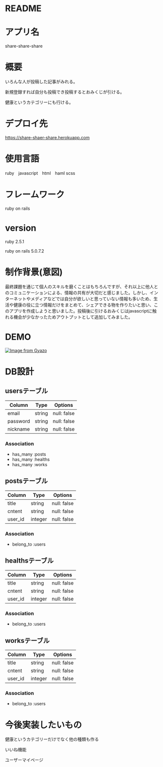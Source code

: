 # README
# アプリ名　

share-share-share
# 概要
いろんな人が投稿した記事がみれる。

新規登録すれば自分も投稿でき投稿するとおみくじが引ける。

健康というカテゴリーにも行ける。
# デプロイ先　
https://share-shaer-share.herokuapp.com
# 使用言語
ruby　javascript　html　haml scss
# フレームワーク
ruby on rails
# version
ruby 2.5.1

ruby on rails 5.0.7.2
# 制作背景(意図)
最終課題を通じて個人のスキルを磨くことはもちろんですが、それ以上に他人とのコミュニケーションによる、情報の共有が大切だと感じました。しかし、インターネットやメディアなどでは自分が欲しいと思っていない情報も多いため、生活や健康の役に立つ情報だけをまとめて、シェアできる物を作りたいと思い、このアプリを作成しようと思いました。投稿後に引けるおみくじはjavascriptに触れる機会が少なかったためアウトプットとして追加してみました。

# DEMO
[![Image from Gyazo](https://i.gyazo.com/da97f660658e4625b6be227e097ca191.gif)](https://gyazo.com/da97f660658e4625b6be227e097ca191)

# DB設計
## usersテーブル
|Column|Type|Options|
|------|----|-------|
|email|string|null: false|
|password|string|null: false|
|nickname|string|null: false|
### Association
- has_many :posts
- has_many :healths
- has_many :works

## postsテーブル
|Column|Type|Options|
|------|----|-------|
|title|string|null: false|
|cntent|string|null: false|
|user_id|integer|null: false|
### Association
- belong_to :users

## healthsテーブル
|Column|Type|Options|
|------|----|-------|
|title|string|null: false|
|cntent|string|null: false|
|user_id|integer|null: false|
### Association
- belong_to :users
## worksテーブル
|Column|Type|Options|
|------|----|-------|
|title|string|null: false|
|cntent|string|null: false|
|user_id|integer|null: false|
### Association
- belong_to :users
# 今後実装したいもの
健康というカテゴリーだけでなく他の種類も作る

いいね機能

ユーザーマイページ
